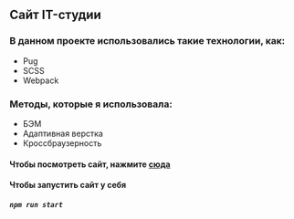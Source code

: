## Сайт IT-студии

### В данном проекте использовались такие технологии, как:
- Pug
- SCSS
- Webpack

### Методы, которые я использовала:
- БЭМ
- Адаптивная верстка
- Кроссбраузерность

#### Чтобы посмотреть сайт, нажмите [сюда](https://evil-coconut.github.io/template-1/)

#### Чтобы запустить сайт у себя
##### `npm run start`